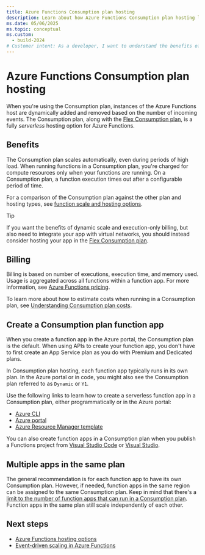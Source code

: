 ```yaml
---
title: Azure Functions Consumption plan hosting
description: Learn about how Azure Functions Consumption plan hosting lets you run your code in an environment that scales dynamically.
ms.date: 05/06/2025
ms.topic: conceptual
ms.custom:
  - build-2024
# Customer intent: As a developer, I want to understand the benefits of using the Consumption plan so I can get the scalability benefits of Azure Functions without having to pay for resources I don't need.
---
```


# Azure Functions Consumption plan hosting

When you're using the Consumption plan, instances of the Azure Functions host are dynamically added and removed based on the number of incoming events. The Consumption plan, along with the [Flex Consumption plan](./flex-consumption-plan.md), is a fully *serverless* hosting option for Azure Functions.

## Benefits

The Consumption plan scales automatically, even during periods of high load. When running functions in a Consumption plan, you're charged for compute resources only when your functions are running. On a Consumption plan, a function execution times out after a configurable period of time.

For a comparison of the Consumption plan against the other plan and hosting types, see [function scale and hosting options](functions-scale.md).

> [!TIP]  
> If you want the benefits of dynamic scale and execution-only billing, but also need to integrate your app with virtual networks, you should instead consider hosting your app in the [Flex Consumption plan](./flex-consumption-plan.md).

## Billing

Billing is based on number of executions, execution time, and memory used. Usage is aggregated across all functions within a function app. For more information, see [Azure Functions pricing](https://azure.microsoft.com/pricing/details/functions/).

To learn more about how to estimate costs when running in a Consumption plan, see [Understanding Consumption plan costs](functions-consumption-costs.md).

## Create a Consumption plan function app

When you create a function app in the Azure portal, the Consumption plan is the default. When using APIs to create your function app, you don't have to first create an App Service plan as you do with Premium and Dedicated plans.

In Consumption plan hosting, each function app typically runs in its own plan. In the Azure portal or in code, you might also see the Consumption plan referred to as `Dynamic` or `Y1`.

Use the following links to learn how to create a serverless function app in a Consumption plan, either programmatically or in the Azure portal:

- [Azure CLI](./scripts/functions-cli-create-serverless.md)
- [Azure portal](./functions-get-started.md)
- [Azure Resource Manager template](functions-create-first-function-resource-manager.md)

You can also create function apps in a Consumption plan when you publish a Functions project from [Visual Studio Code](./how-to-create-function-vs-code.md?pivot=programming-language-csharp#publish-the-project-to-azure) or [Visual Studio](functions-create-your-first-function-visual-studio.md#publish-the-project-to-azure).

## Multiple apps in the same plan

The general recommendation is for each function app to have its own Consumption plan. However, if needed, function apps in the same region can be assigned to the same Consumption plan. Keep in mind that there's a [limit to the number of function apps that can run in a Consumption plan](functions-scale.md#service-limits). Function apps in the same plan still scale independently of each other.

## Next steps

- [Azure Functions hosting options](functions-scale.md)
- [Event-driven scaling in Azure Functions](event-driven-scaling.md)
